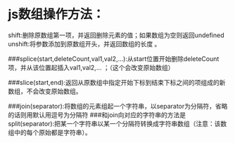 # js数组操作方法：
shift:删除原数组第一项，并返回删除元素的值；如果数组为空则返回undefined
unshift:将参数添加到原数组开头，并返回数组的长度 。

###splice(start,deleteCount,val1,val2,...):从start位置开始删除deleteCount项，并从该位置起插入val1,val2,... ；（这个会改变原始数组）

###slice(start,end):返回从原数组中指定开始下标到结束下标之间的项组成的新数组，不会改变原始数组。 

###join(separator):将数组的元素组起一个字符串，以separator为分隔符，省略的话则用默认用逗号为分隔符
###和join向对应的字符串的方法是split(separator):把某一个字符串以某一个分隔符转换成字符串数组（注意：该数组中的每个原始都是字符串）。






